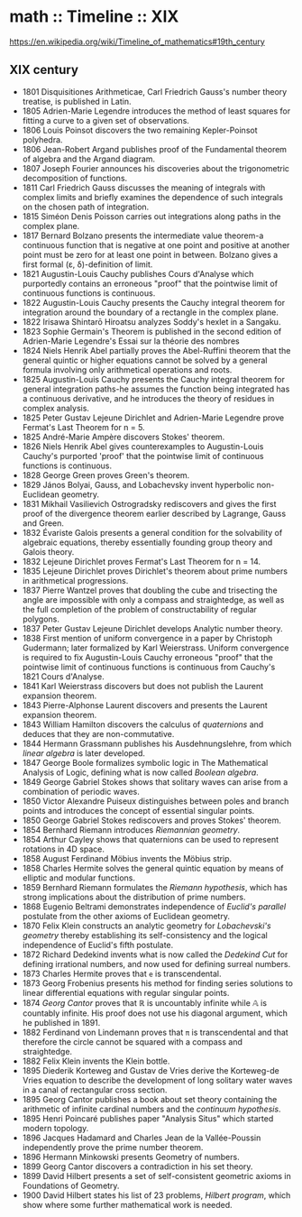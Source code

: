 # math :: Timeline :: XIX

https://en.wikipedia.org/wiki/Timeline_of_mathematics#19th_century

## XIX century

- 1801 Disquisitiones Arithmeticae, Carl Friedrich Gauss's number theory treatise, is published in Latin.
- 1805 Adrien-Marie Legendre introduces the method of least squares for fitting a curve to a given set of observations.
- 1806 Louis Poinsot discovers the two remaining Kepler-Poinsot polyhedra.
- 1806 Jean-Robert Argand publishes proof of the Fundamental theorem of algebra and the Argand diagram.
- 1807 Joseph Fourier announces his discoveries about the trigonometric decomposition of functions.
- 1811 Carl Friedrich Gauss discusses the meaning of integrals with complex limits and briefly examines the dependence of such integrals on the chosen path of integration.
- 1815 Siméon Denis Poisson carries out integrations along paths in the complex plane.
- 1817 Bernard Bolzano presents the intermediate value theorem-a continuous function that is negative at one point and positive at another point must be zero for at least one point in between. Bolzano gives a first formal (ε, δ)-definition of limit.
- 1821 Augustin-Louis Cauchy publishes Cours d'Analyse which purportedly contains an erroneous "proof" that the pointwise limit of continuous functions is continuous.
- 1822 Augustin-Louis Cauchy presents the Cauchy integral theorem for integration around the boundary of a rectangle in the complex plane.
- 1822 Irisawa Shintarō Hiroatsu analyzes Soddy's hexlet in a Sangaku.
- 1823 Sophie Germain's Theorem is published in the second edition of Adrien-Marie Legendre's Essai sur la théorie des nombres
- 1824 Niels Henrik Abel partially proves the Abel-Ruffini theorem that the general quintic or higher equations cannot be solved by a general formula involving only arithmetical operations and roots.
- 1825 Augustin-Louis Cauchy presents the Cauchy integral theorem for general integration paths-he assumes the function being integrated has a continuous derivative, and he introduces the theory of residues in complex analysis.
- 1825 Peter Gustav Lejeune Dirichlet and Adrien-Marie Legendre prove Fermat's Last Theorem for n = 5.
- 1825 André-Marie Ampère discovers Stokes' theorem.
- 1826 Niels Henrik Abel gives counterexamples to Augustin-Louis Cauchy's purported 'proof' that the pointwise limit of continuous functions is continuous.
- 1828 George Green proves Green's theorem.
- 1829 János Bolyai, Gauss, and Lobachevsky invent hyperbolic non-Euclidean geometry.
- 1831 Mikhail Vasilievich Ostrogradsky rediscovers and gives the first proof of the divergence theorem earlier described by Lagrange, Gauss and Green.
- 1832 Évariste Galois presents a general condition for the solvability of algebraic equations, thereby essentially founding group theory and Galois theory.
- 1832 Lejeune Dirichlet proves Fermat's Last Theorem for n = 14.
- 1835 Lejeune Dirichlet proves Dirichlet's theorem about prime numbers in arithmetical progressions.
- 1837 Pierre Wantzel proves that doubling the cube and trisecting the angle are impossible with only a compass and straightedge, as well as the full completion of the problem of constructability of regular polygons.
- 1837 Peter Gustav Lejeune Dirichlet develops Analytic number theory.
- 1838 First mention of uniform convergence in a paper by Christoph Gudermann; later formalized by Karl Weierstrass. Uniform convergence is required to fix Augustin-Louis Cauchy erroneous "proof" that the pointwise limit of continuous functions is continuous from Cauchy's 1821 Cours d'Analyse.
- 1841 Karl Weierstrass discovers but does not publish the Laurent expansion theorem.
- 1843 Pierre-Alphonse Laurent discovers and presents the Laurent expansion theorem.
- 1843 William Hamilton discovers the calculus of *quaternions* and deduces that they are non-commutative.
- 1844 Hermann Grassmann publishes his Ausdehnungslehre, from which *linear algebra* is later developed.
- 1847 George Boole formalizes symbolic logic in The Mathematical Analysis of Logic, defining what is now called *Boolean algebra*.
- 1849 George Gabriel Stokes shows that solitary waves can arise from a combination of periodic waves.
- 1850 Victor Alexandre Puiseux distinguishes between poles and branch points and introduces the concept of essential singular points.
- 1850 George Gabriel Stokes rediscovers and proves Stokes' theorem.
- 1854 Bernhard Riemann introduces *Riemannian geometry*.
- 1854 Arthur Cayley shows that quaternions can be used to represent rotations in 4D space.
- 1858 August Ferdinand Möbius invents the Möbius strip.
- 1858 Charles Hermite solves the general quintic equation by means of elliptic and modular functions.
- 1859 Bernhard Riemann formulates the *Riemann hypothesis*, which has strong implications about the distribution of prime numbers.
- 1868 Eugenio Beltrami demonstrates independence of *Euclid's parallel* postulate from the other axioms of Euclidean geometry.
- 1870 Felix Klein constructs an analytic geometry for *Lobachevski's geometry* thereby establishing its self-consistency and the logical independence of Euclid's fifth postulate.
- 1872 Richard Dedekind invents what is now called the *Dedekind Cut* for defining irrational numbers, and now used for defining surreal numbers.
- 1873 Charles Hermite proves that `e` is transcendental.
- 1873 Georg Frobenius presents his method for finding series solutions to linear differential equations with regular singular points.
- 1874 *Georg Cantor* proves that ℝ is uncountably infinite while 𝔸 is countably infinite. His proof does not use his diagonal argument, which he published in 1891.
- 1882 Ferdinand von Lindemann proves that `π` is transcendental and that therefore the circle cannot be squared with a compass and straightedge.
- 1882 Felix Klein invents the Klein bottle.
- 1895 Diederik Korteweg and Gustav de Vries derive the Korteweg-de Vries equation to describe the development of long solitary water waves in a canal of rectangular cross section.
- 1895 Georg Cantor publishes a book about set theory containing the arithmetic of infinite cardinal numbers and the *continuum hypothesis*.
- 1895 Henri Poincaré publishes paper "Analysis Situs" which started modern topology.
- 1896 Jacques Hadamard and Charles Jean de la Vallée-Poussin independently prove the prime number theorem.
- 1896 Hermann Minkowski presents Geometry of numbers.
- 1899 Georg Cantor discovers a contradiction in his set theory.
- 1899 David Hilbert presents a set of self-consistent geometric axioms in Foundations of Geometry.
- 1900 David Hilbert states his list of 23 problems, *Hilbert program*, which show where some further mathematical work is needed.
